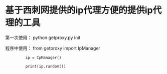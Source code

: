 # 基于西刺网提供的ip代理方便的提供ip代理的工具

第一次使用： python getproxy.py init

程序中使用： from getproxy import IpManager 

             ip = IpManager() 

             print(ip.random())
